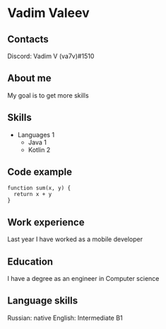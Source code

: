 # Vadim Valeev
## Contacts
Discord: Vadim V (va7v)#1510
## About me
My goal is to get more skills
## Skills
* Languages 1
    + Java 1
    + Kotlin 2
## Code example
```
function sum(x, y) {
  return x + y
}
```
## Work experience
Last year I have worked as a mobile developer
## Education
I have a degree as an engineer in Computer science
## Language skills
Russian: native
English: Intermediate B1
